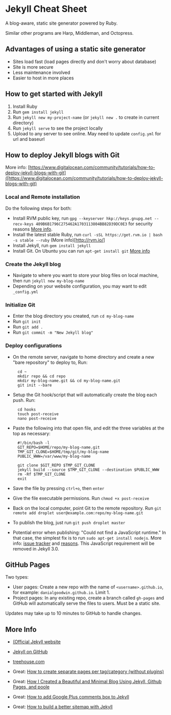 # Jekyll Cheat Sheet
A blog-aware, static site generator powered by Ruby.

Similar other programs are Harp, Middleman, and Octopress.



## Advantages of using a static site generator

- Sites load fast (load pages directly and don't worry about database)
- Site is more secure
- Less maintenance involved
- Easier to host in more places



## How to get started with Jekyll

1. Install Ruby
2. Run `gem install jekyll`
3. Run `jekyll new my-project-name` (or `jekyll new .` to create in current directory)
4. Run `jekyll serve` to see the project locally
5. Upload to any server to see online. May need to update `config.yml` for url and baseurl



## How to deploy Jekyll blogs with Git
More info: [https://www.digitalocean.com/community/tutorials/how-to-deploy-jekyll-blogs-with-git]([https://www.digitalocean.com/community/tutorials/how-to-deploy-jekyll-blogs-with-git)

### Local and Remote installation
Do the following steps for both:

- Install RVM public key, run `gpg --keyserver hkp://keys.gnupg.net --recv-keys 409B6B1796C275462A1703113804BB82D39DC0E3` for security reasons [More info](http://rvm.io/rvm/security).
- Install the latest stable Ruby, run `curl -sSL https://get.rvm.io | bash -s stable --ruby` (More info)[http://rvm.io/]
- Install Jekyll, run `gem install jekyll`
- Install Git. On Ubuntu you can run `apt-get install git` [More info](http://git-scm.com/)

### Create the Jekyll blog

- Navigate to where you want to store your blog files on local machine, then run `jekyll new my-blog-name`
- Depending on your website configuration, you may want to edit `_config.yml`

### Initialize Git

- Enter the blog directory you created, run `cd my-blog-name`
- Run `git init`
- Run `git add .`
- Run `git commit -m "New Jekyll blog"`

### Deploy configurations

- On the remote server, navigate to home directory and create a new "bare repository" to deploy to, Run:

        cd ~
        mkdir repo && cd repo
        mkdir my-blog-name.git && cd my-blog-name.git
        git init --bare

- Setup the Git hook/script that will automatically create the blog each push. Run:

        cd hooks
        touch post-receive
        nano post-receive

- Paste the following into that open file, and edit the three variables at the top as necessary:

        #!/bin/bash -l
        GIT_REPO=$HOME/repo/my-blog-name.git
        TMP_GIT_CLONE=$HOME/tmp/git/my-blog-name
        PUBLIC_WWW=/var/www/my-blog-name

        git clone $GIT_REPO $TMP_GIT_CLONE
        jekyll build --source $TMP_GIT_CLONE --destination $PUBLIC_WWW
        rm -Rf $TMP_GIT_CLONE
        exit

- Save the file by pressing `ctrl+o`, then `enter`
- Give the file executable permissions. Run `chmod +x post-receive`
- Back on the local computer, point Git to the remote repository. Run `git remote add droplet user@example.com:repo/my-blog-name.git`
- To publish the blog, just run `git push droplet master`

- Potential error when publishing: "Could not find a JavaScript runtime." In that case, the simplest fix is to run `sudo apt-get install nodejs`. More info: [issue tracker](https://github.com/jekyll/jekyll/issues/2327) and [reasons](https://github.com/sstephenson/execjs#execjs). This JavaScript requirement will be removed in Jekyll 3.0.



## GitHub Pages
Two types:

- User pages: Create a new repo with the name of `<username>.github.io`, for example: `danialgoodwin.github.io`. Limit 1.
- Project pages: In any existing repo, create a branch called `gh-pages` and GitHub will automatically serve the files to users. Must be a static site.

Updates may take up to 10 minutes to GitHub to handle changes.



## More Info

- [(Official Jekyll website](http://jekyllrb.com/)
- [Jekyll on GitHub](https://github.com/jekyll/jekyll)
- [treehouse.com](http://teamtreehouse.com/library/build-a-blog-with-jekyll-and-github-pages#hosting-with-github-pages)

- Great: [How to create separate pages per tag/category (without plugins)](http://christianspecht.de/2014/10/25/separate-pages-per-tag-category-with-jekyll-without-plugins/)
- Great: [How I Created a Beautiful and Minimal Blog Using Jekyll, Github Pages, and poole](http://joshualande.com/jekyll-github-pages-poole/)
- Great: [How to add Google Plus comments box to Jekyll](http://steelx.github.io/best-internet-tips/2014/11/23/Add-google-plus-comments-box-to-jekyll-website.html)
- Great: [How to build a better sitemap with Jekyll](http://davidensinger.com/2013/11/building-a-better-sitemap-xml-with-jekyll/)
